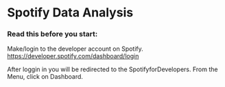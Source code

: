 # Spotify Data Analysis

### Read this before you start:

Make/login to the developer account on Spotify. https://developer.spotify.com/dashboard/login

After loggin in you will be redirected to the SpotifyforDevelopers. From the Menu, click on Dashboard. 

